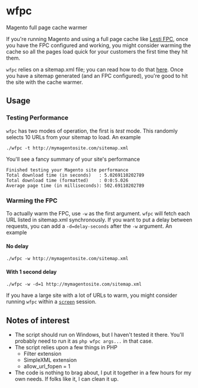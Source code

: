 # wfpc
Magento full page cache warmer

If you're running Magento and using a full page cache like [Lesti FPC](https://gordonlesti.com/projects/lestifpc/), once you have the FPC configured and working, you might consider warming the cache so all the pages load quick for your customers the first time they hit them.

`wfpc` relies on a sitemap.xml file; you can read how to do that [here](http://alanstorm.com/generating_google_sitemaps_in_magento). Once you have a sitemap generated (and an FPC configured), you're good to hit the site with the cache warmer.

## Usage
### Testing Performance
`wfpc` has two modes of operation, the first is *test* mode. This randomly selects 10 URLs from your sitemap to load. An example
```
./wfpc -t http://mymagentosite.com/sitemap.xml
```
You'll see a fancy summary of your site's performance
```shell
Finished testing your Magento site performance
Total download time (in seconds)   : 5.0269110202789
Total download time (formatted)    : 0:0:5.026
Average page time (in milliseconds): 502.69110202789
```

### Warming the FPC
To actually warm the FPC, use `-w` as the first argument. `wfpc` will fetch each URL listed in sitemap.xml synchronously. If you want to put a delay between requests, you can add a `-d=delay-seconds` after the `-w` argument. An example
#### No delay
```
./wfpc -w http://mymagentosite.com/sitemap.xml
```
#### With 1 second delay
```
./wfpc -w -d=1 http://mymagentosite.com/sitemap.xml
```

If you have a large site with a lot of URLs to warm, you might consider running `wfpc` within a [`screen`](http://www.gnu.org/software/screen/manual/screen.html) session.

## Notes of interest
* The script should run on Windows, but I haven't tested it there. You'll probably need to run it as `php wfpc args...` in that case.
* The script relies upon a few things in PHP
  - Filter extension
  - SimpleXML extension
  - allow_url_fopen = 1
* The code is nothing to brag about, I put it together in a few hours for my own needs. If folks like it, I can clean it up.
